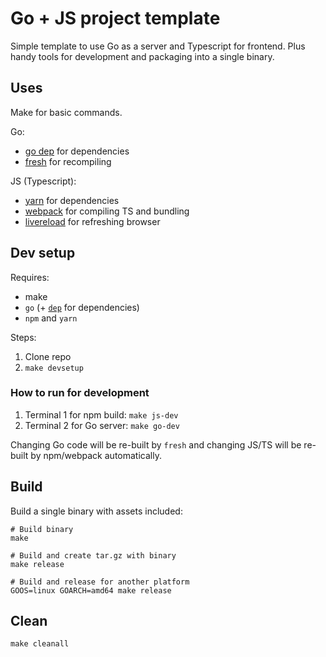 # Go + JS project template

Simple template to use Go as a server and Typescript for frontend.
Plus handy tools for development and packaging into a single binary.

## Uses

Make for basic commands.

Go:
- [go dep](https://github.com/golang/dep) for dependencies
- [fresh](https://github.com/pilu/fresh) for recompiling

JS (Typescript):
- [yarn](https://github.com/yarnpkg/yarn) for dependencies
- [webpack](https://webpack.js.org/) for compiling TS and bundling
- [livereload](http://livereload.com) for refreshing browser

## Dev setup

Requires:
- make
- `go` (+ [`dep`](https://github.com/golang/dep) for dependencies)
- `npm` and `yarn`

Steps:
1. Clone repo
2. `make devsetup`

### How to run for development

1. Terminal 1 for npm build: `make js-dev`
1. Terminal 2 for Go server: `make go-dev`

Changing Go code will be re-built by `fresh` and changing JS/TS will be re-built by npm/webpack automatically.

## Build

Build a single binary with assets included:

```
# Build binary
make

# Build and create tar.gz with binary
make release

# Build and release for another platform
GOOS=linux GOARCH=amd64 make release
```

## Clean

`make cleanall`

